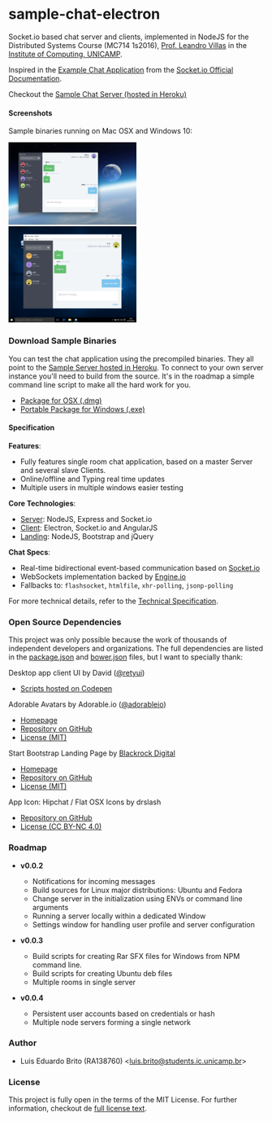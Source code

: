 # sample-chat-electron
Socket.io based chat server and clients, implemented in NodeJS for the Distributed Systems Course (MC714 1s2016), [Prof. Leandro Villas](http://wwww.ic.unicamp.br/~leandro) in the [Institute of Computing, UNICAMP](http://ic.unicamp.br/en).

Inspired in the [Example Chat Application](http://chat.socket.io) from the [Socket.io Official Documentation](http://socket.io/get-started/chat/).

Checkout the [Sample Chat Server (hosted in Heroku)](https://radiant-river-70847.herokuapp.com/api)

#### Screenshots
Sample binaries running on Mac OSX and Windows 10:

<img src="landing/img/screen.png" alt="Screenshot at OSX" width="50%"/>
<img src="landing/img/screen-win.png" alt="Screenshot at Windows" width="50%"/>


### Download Sample Binaries
You can test the chat application using the precompiled binaries. They all point to the [Sample Server hosted in Heroku](https://radiant-river-70847.herokuapp.com/api). To connect to your own server instance you'll need to build from the source. It's in the roadmap a simple command line script to make all the hard work for you.

- [Package for OSX (.dmg)](https://github.com/luiseduardobrito/mc714-1s2016-lista3/blob/master/build/SampleChat.dmg?raw=true)
- [Portable Package for Windows (.exe)](https://github.com/luiseduardobrito/mc714-1s2016-lista3/blob/master/build/SampleChat.exe?raw=true)


#### Specification

**Features**:
- Fully features single room chat application, based on a master Server and several slave Clients.
- Online/offline and Typing real time updates
- Multiple users in multiple windows easier testing

**Core Technologies**:
- [Server](https://github.com/luiseduardobrito/mc714-1s2016-lista3/tree/master/server): NodeJS, Express and Socket.io
- [Client](https://github.com/luiseduardobrito/mc714-1s2016-lista3/tree/master/client): Electron, Socket.io and AngularJS
- [Landing](https://github.com/luiseduardobrito/mc714-1s2016-lista3/tree/master/landing): NodeJS, Bootstrap and jQuery

**Chat Specs**:
- Real-time bidirectional event-based communication based on [Socket.io](https://github.com/socketio/socket.io)
- WebSockets implementation backed by [Engine.io](https://github.com/socketio/engine.io)
- Fallbacks to: ```flashsocket```, ```htmlfile```,  ```xhr-polling```, ```jsonp-polling```

For more technical details, refer to the [Technical Specification](./docs/technical-specs.md).


### Open Source Dependencies

This project was only possible because the work of thousands of independent developers and organizations. The full dependencies are listed in the [package.json](https://github.com/luiseduardobrito/mc714-1s2016-lista3/blob/master/package.json) and [bower.json](https://github.com/luiseduardobrito/mc714-1s2016-lista3/blob/master/bower.json) files, but I want to specially thank:


Desktop app client UI by David ([@retyui](https://twitter.com/retyui))

- [Scripts hosted on Codepen](http://codepen.io/retyui/pen/zxGqPJ)

Adorable Avatars by Adorable.io ([@adorableio](https://twitter.com/adorableio))

- [Homepage](http://avatars.adorable.io/)
- [Repository on GitHub](https://github.com/adorableio/adorable-avatars)
- [License (MIT)](https://raw.githubusercontent.com/adorableio/adorable-avatars/master/LICENSE)

Start Bootstrap Landing Page by [Blackrock Digital](http://blackrockdigital.io/)

- [Homepage](http://startbootstrap.com/template-overviews/landing-page/)
- [Repository on GitHub](https://github.com/BlackrockDigital/startbootstrap-landing-page)
- [License (MIT)](https://github.com/BlackrockDigital/startbootstrap/blob/gh-pages/LICENSE)

App Icon: Hipchat / Flat OSX Icons by drslash

- [Repository on GitHub](https://github.com/dr-slash/icons-flat-osx)
- [License (CC BY-NC 4.0)](https://github.com/dr-slash/icons-flat-osx/blob/master/LICENSE.md)


### Roadmap

- **v0.0.2**
    - Notifications for incoming messages
    - Build sources for Linux major distributions: Ubuntu and Fedora
    - Change server in the initialization using ENVs or command line arguments
    - Running a server locally within a dedicated Window
    - Settings window for handling user profile and server configuration

- **v0.0.3**
    - Build scripts for creating Rar SFX files for Windows from NPM command line.
    - Build scripts for creating Ubuntu deb files
    - Multiple rooms in single server

- **v0.0.4**
    - Persistent user accounts based on credentials or hash
    - Multiple node servers forming a single network


### Author
- Luis Eduardo Brito (RA138760) <[luis.brito@students.ic.unicamp.br](mailto:luis.brito@students.ic.unicamp.br)>


### License
This project is fully open in the terms of the  MIT License. For further information, checkout de [full license text](./LICENSE).

